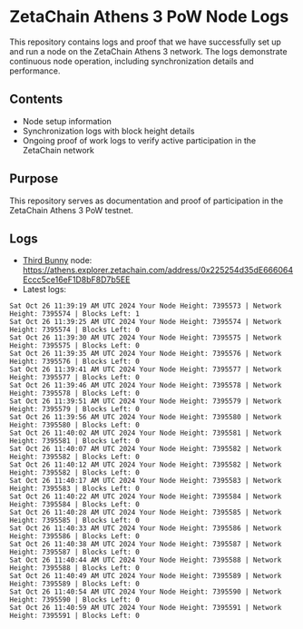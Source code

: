 # ZetaChain Athens 3 PoW Node Logs
This repository contains logs and proof that we have successfully set up and run a node on the ZetaChain Athens 3 network. The logs demonstrate continuous node operation, including synchronization details and performance.

## Contents
- Node setup information
- Synchronization logs with block height details
- Ongoing proof of work logs to verify active participation in the ZetaChain network

## Purpose
This repository serves as documentation and proof of participation in the ZetaChain Athens 3 PoW testnet.

## Logs

- [Third Bunny](https://thirdbunny.xyz/) node: https://athens.explorer.zetachain.com/address/0x225254d35dE666064Eccc5ce16eF1D8bF8D7b5EE
- Latest logs:
```
Sat Oct 26 11:39:19 AM UTC 2024 Your Node Height: 7395573 | Network Height: 7395574 | Blocks Left: 1
Sat Oct 26 11:39:25 AM UTC 2024 Your Node Height: 7395574 | Network Height: 7395574 | Blocks Left: 0
Sat Oct 26 11:39:30 AM UTC 2024 Your Node Height: 7395575 | Network Height: 7395575 | Blocks Left: 0
Sat Oct 26 11:39:35 AM UTC 2024 Your Node Height: 7395576 | Network Height: 7395576 | Blocks Left: 0
Sat Oct 26 11:39:41 AM UTC 2024 Your Node Height: 7395577 | Network Height: 7395577 | Blocks Left: 0
Sat Oct 26 11:39:46 AM UTC 2024 Your Node Height: 7395578 | Network Height: 7395578 | Blocks Left: 0
Sat Oct 26 11:39:51 AM UTC 2024 Your Node Height: 7395579 | Network Height: 7395579 | Blocks Left: 0
Sat Oct 26 11:39:56 AM UTC 2024 Your Node Height: 7395580 | Network Height: 7395580 | Blocks Left: 0
Sat Oct 26 11:40:02 AM UTC 2024 Your Node Height: 7395581 | Network Height: 7395581 | Blocks Left: 0
Sat Oct 26 11:40:07 AM UTC 2024 Your Node Height: 7395582 | Network Height: 7395582 | Blocks Left: 0
Sat Oct 26 11:40:12 AM UTC 2024 Your Node Height: 7395582 | Network Height: 7395582 | Blocks Left: 0
Sat Oct 26 11:40:17 AM UTC 2024 Your Node Height: 7395583 | Network Height: 7395583 | Blocks Left: 0
Sat Oct 26 11:40:22 AM UTC 2024 Your Node Height: 7395584 | Network Height: 7395584 | Blocks Left: 0
Sat Oct 26 11:40:28 AM UTC 2024 Your Node Height: 7395585 | Network Height: 7395585 | Blocks Left: 0
Sat Oct 26 11:40:33 AM UTC 2024 Your Node Height: 7395586 | Network Height: 7395586 | Blocks Left: 0
Sat Oct 26 11:40:38 AM UTC 2024 Your Node Height: 7395587 | Network Height: 7395587 | Blocks Left: 0
Sat Oct 26 11:40:44 AM UTC 2024 Your Node Height: 7395588 | Network Height: 7395588 | Blocks Left: 0
Sat Oct 26 11:40:49 AM UTC 2024 Your Node Height: 7395589 | Network Height: 7395589 | Blocks Left: 0
Sat Oct 26 11:40:54 AM UTC 2024 Your Node Height: 7395590 | Network Height: 7395590 | Blocks Left: 0
Sat Oct 26 11:40:59 AM UTC 2024 Your Node Height: 7395591 | Network Height: 7395591 | Blocks Left: 0
```
